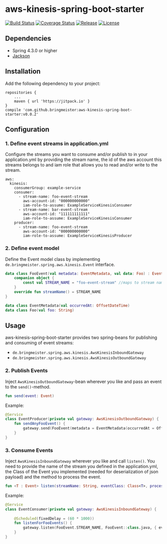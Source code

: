 # aws-kinesis-spring-boot-starter
[![Build Status](https://img.shields.io/travis/bringmeister/aws-kinesis-spring-boot-starter/master.svg)](https://travis-ci.org/bringmeister/aws-kinesis-spring-boot-starter)
[![Coverage Status](https://img.shields.io/coveralls/bringmeister/aws-kinesis-spring-boot-starter/master.svg)](https://coveralls.io/r/bringmeister/aws-kinesis-spring-boot-starter)
[![Release](https://img.shields.io/github/release/bringmeister/aws-kinesis-spring-boot-starter.svg)](https://github.com/bringmeister/aws-kinesis-spring-boot-starter/releases)
[![License](https://img.shields.io/badge/license-MIT-blue.svg)](https://raw.githubusercontent.com/bringmeister/aws-kinesis-spring-boot-starter/master/LICENSE)

## Dependencies
- Spring 4.3.0 or higher
- [Jackson](https://github.com/FasterXML/jackson)

## Installation
Add the following dependency to your project:
```
repositories {
    ...
    maven { url 'https://jitpack.io' }
}
compile 'com.github.bringmeister:aws-kinesis-spring-boot-starter:v0.0.2'
```

## Configuration
### 1. Define event streams in application.yml

Configure the streams you want to consume and/or publish to in your application.yml
by providing the stream name, the id of the aws account this streams belongs to and 
iam role that allows you to read and/or write to the stream.
```
aws:
  kinesis:
    consumerGroup: example-service
    consumer:
      - stream-name: foo-event-stream
        aws-account-id: "000000000000"
        iam-role-to-assume: ExampleServiceKinesisConsumer
      - stream-name: bar-event-stream
        aws-account-id: "111111111111"
        iam-role-to-assume: ExampleServiceKinesisConsumer
    producer:
      - stream-name: foo-event-stream
        aws-account-id: "000000000000"
        iam-role-to-assume: ExampleServiceKinesisProducer
```

### 2. Define event model
Define the Event model class by implementing `de.bringmeister.spring.aws.kinesis.Event` interface.

```kotlin
data class FooEvent(val metadata: EventMetadata, val data: Foo) : Event {
    companion object {
        const val STREAM_NAME = "foo-event-stream" //maps to stream name in application.yml
    }
    override fun streamName() = STREAM_NAME
}

data class EventMetadata(val occurredAt: OffsetDateTime)
data class Foo(val foo: String)
```

## Usage
aws-kinesis-spring-boot-starter provides two spring-beans for publishing and consuming of event streams:
- `de.bringmeister.spring.aws.kinesis.AwsKinesisInboundGateway`
- `de.bringmeister.spring.aws.kinesis.AwsKinesisOutboundGateway`

### 2. Publish Events
Inject `AwsKinesisOutboundGateway`-bean wherever you like and pass an event to the `send()`-method.
```kotlin
fun send(event: Event)
```

Example:
```kotlin
@Service
class EventProducer(private val gateway: AwsKinesisOutboundGateway) {
    fun sendAnyFooEvent() {        
        gateway.send(FooEvent(metadata = EventMetadata(occurredAt = OffsetDateTime.now()), data = Foo("any foo value")))
    }
}
```

### 3. Consume Events
Inject `AwsKinesisInboundGateway` wherever you like and call `listen()`. You need to provide the name of the stream you defined in the application.yml, 
the Class of the Event you implemented (needed for deserialization of json payload) and the method to process the event.
```kotlin
fun <T : Event> listen(streamName: String, eventClass: Class<T>, process: (T) -> Unit)
```

Example:
```kotlin
@Service
class EventConsumer(private val gateway: AwsKinesisInboundGateway) {
    
    @Scheduled(fixedDelay = (60 * 1000))
    fun listenForFooEvents() {
        gateway.listen(FooEvent.STREAM_NAME, FooEvent::class.java, { event -> println("Processing Event $event") })
    }
}
```